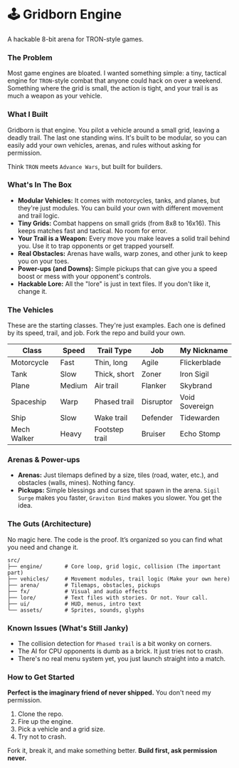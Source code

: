 # 🕹️ Gridborn Engine

A hackable 8-bit arena for TRON-style games.

### **The Problem**

Most game engines are bloated. I wanted something simple: a tiny, tactical engine for `TRON`-style combat that anyone could hack on over a weekend. Something where the grid is small, the action is tight, and your trail is as much a weapon as your vehicle.

### **What I Built**

Gridborn is that engine. You pilot a vehicle around a small grid, leaving a deadly trail. The last one standing wins. It's built to be modular, so you can easily add your own vehicles, arenas, and rules without asking for permission.

Think `TRON` meets `Advance Wars`, but built for builders.

### **What's In The Box**

  * **Modular Vehicles:** It comes with motorcycles, tanks, and planes, but they're just modules. You can build your own with different movement and trail logic.
  * **Tiny Grids:** Combat happens on small grids (from 8x8 to 16x16). This keeps matches fast and tactical. No room for error.
  * **Your Trail is a Weapon:** Every move you make leaves a solid trail behind you. Use it to trap opponents or get trapped yourself.
  * **Real Obstacles:** Arenas have walls, warp zones, and other junk to keep you on your toes.
  * **Power-ups (and Downs):** Simple pickups that can give you a speed boost or mess with your opponent's controls.
  * **Hackable Lore:** All the "lore" is just in text files. If you don't like it, change it.

### **The Vehicles**

These are the starting classes. They're just examples. Each one is defined by its speed, trail, and job. Fork the repo and build your own.

| Class       | Speed  | Trail Type     | Job       | My Nickname    |
|-------------|--------|----------------|-----------|----------------|
| Motorcycle  | Fast   | Thin, long     | Agile     | Flickerblade   |
| Tank        | Slow   | Thick, short   | Zoner     | Iron Sigil     |
| Plane       | Medium | Air trail      | Flanker   | Skybrand       |
| Spaceship   | Warp   | Phased trail   | Disruptor | Void Sovereign |
| Ship        | Slow   | Wake trail     | Defender  | Tidewarden     |
| Mech Walker | Heavy  | Footstep trail | Bruiser   | Echo Stomp     |

### **Arenas & Power-ups**

  * **Arenas:** Just tilemaps defined by a size, tiles (road, water, etc.), and obstacles (walls, mines). Nothing fancy.
  * **Pickups:** Simple blessings and curses that spawn in the arena. `Sigil Surge` makes you faster, `Graviton Bind` makes you slower. You get the idea.

### **The Guts (Architecture)**

No magic here. The code is the proof. It’s organized so you can find what you need and change it.

```
src/
├── engine/       # Core loop, grid logic, collision (The important part)
├── vehicles/     # Movement modules, trail logic (Make your own here)
├── arena/        # Tilemaps, obstacles, pickups
├── fx/           # Visual and audio effects
├── lore/         # Text files with stories. Or not. Your call.
├── ui/           # HUD, menus, intro text
└── assets/       # Sprites, sounds, glyphs
```

### **Known Issues (What's Still Janky)**

  * The collision detection for `Phased trail` is a bit wonky on corners.
  * The AI for CPU opponents is dumb as a brick. It just tries not to crash.
  * There's no real menu system yet, you just launch straight into a match.

### **How to Get Started**

**Perfect is the imaginary friend of never shipped.** You don't need my permission.

1.  Clone the repo.
2.  Fire up the engine.
3.  Pick a vehicle and a grid size.
4.  Try not to crash.

Fork it, break it, and make something better. **Build first, ask permission never.**
